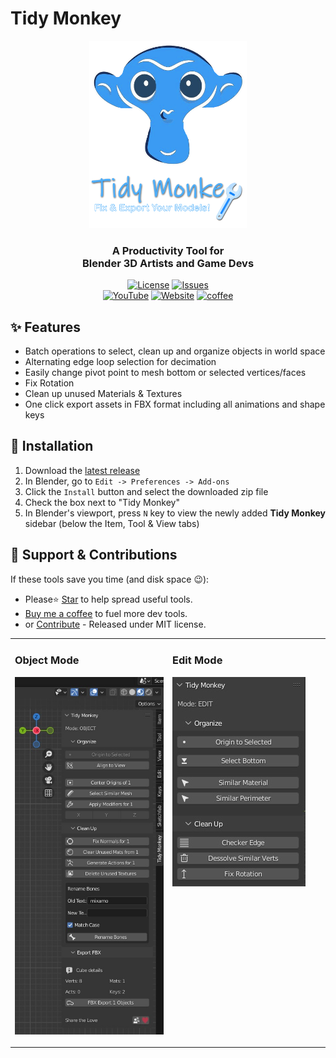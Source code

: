 [//]: # (Constants)
[license-link]: https://opensource.org/licenses/MIT
[stars-link]: ../../stargazers
[youtube-link]: https://youtu.be/MHFUBcTz9Wo
[website-link]: https://spark-games.co.uk
[coffee-link]: https://buymeacoffee.com/spark88
[bug-link]: ../../issues
[release-link]: ../../releases
[object-tutorial-link]: https://youtu.be/3g1JKg0-Wtc
[fork-link]: ../../fork
[privacy-link]: ../../blob/main/PRIVACY.md

# Tidy Monkey

<div align="center">
  <img src="./res/logo.png" height="300" alt="Tidy Monkey Logo">

  <h3>A Productivity Tool for <br>
  Blender 3D Artists and Game Devs</h3>

  [![License](https://img.shields.io/badge/license-MIT-blue.svg)][license-link]
  [![Issues](https://img.shields.io/badge/issues-report-red?logo=github)][bug-link]  
  [![YouTube](https://img.shields.io/badge/YouTube-red?style=flat&logo=youtube)][youtube-link]
  [![Website](https://img.shields.io/badge/website-visit-green)][website-link]
  [![coffee](https://img.shields.io/badge/coffee-donate-yellow.svg)][coffee-link]
</div>

## ✨ Features

- Batch operations to select, clean up and organize objects in world space
- Alternating edge loop selection for decimation
- Easily change pivot point to mesh bottom or selected vertices/faces
- Fix Rotation
- Clean up unused Materials & Textures
- One click export assets in FBX format including all animations and shape keys

## 🚀 Installation

1. Download the [latest release][release-link]
2. In Blender, go to `Edit -> Preferences -> Add-ons`
3. Click the `Install` button and select the downloaded zip file
4. Check the box next to "Tidy Monkey"
5. In Blender's viewport, press `N` key to view the newly added **Tidy Monkey** sidebar (below the Item, Tool & View tabs)




## 🌱 Support & Contributions

If these tools save you time (and disk space 😉):
- Please⭐ <a href="../../stargazers" target="_blank">Star</a> to help spread useful tools.
- <a href="[coffee-link]" target="_blank">Buy me a coffee</a> to fuel more dev tools.
- or <a href="../../fork" target="_blank">Contribute</a> - Released under MIT license.


<table>
<tr>
<td width="50%" valign="top">

### Object Mode
[![Object Mode Tutorial](./res/Object%20Mode.jpg)][object-tutorial-link]

</td>
<td width="50%" valign="top">

### Edit Mode
![Edit Mode Guide](./res/Edit%20Mode.jpg)

</td>
</tr>
</table>